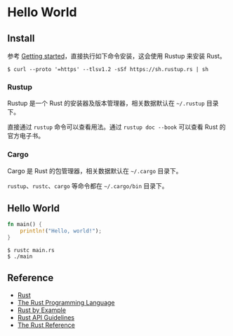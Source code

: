 # Hello World

## Install

参考 [Getting started](https://www.rust-lang.org/learn/get-started)，直接执行如下命令安装，这会使用 Rustup 来安装 Rust。

```shell
$ curl --proto '=https' --tlsv1.2 -sSf https://sh.rustup.rs | sh
```

### Rustup

Rustup 是一个 Rust 的安装器及版本管理器，相关数据默认在 `~/.rustup` 目录下。

直接通过 `rustup` 命令可以查看用法。通过 `rustup doc --book` 可以查看 Rust 的官方电子书。

### Cargo

Cargo 是 Rust 的包管理器，相关数据默认在 `~/.cargo` 目录下。

`rustup`、`rustc`、`cargo` 等命令都在 `~/.cargo/bin` 目录下。

## Hello World

```rust
fn main() {
    println!("Hello, world!");
}
```

```shell
$ rustc main.rs
$ ./main
```

## Reference

- [Rust](https://www.rust-lang.org/)
- [The Rust Programming Language](https://doc.rust-lang.org/book/)
- [Rust by Example](https://doc.rust-lang.org/rust-by-example/index.html)
- [Rust API Guidelines](https://rust-lang.github.io/api-guidelines/about.html)
- [The Rust Reference](https://doc.rust-lang.org/reference/introduction.html)
